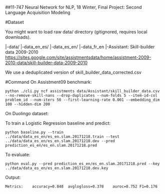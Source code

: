 ##11-747 Neural Network for NLP, 18 Winter, Final Project: Second Language Acquisition Modeling

#Dataset

You might want to load raw data/ directory (gitignored, requires local downloads).

|-data/
   |-data_en_es/
   |-data_es_en/
   |-data_fr_en
   |-Assistant: Skill-builder data 2009-2010 https://sites.google.com/site/assistmentsdata/home/assistment-2009-2010-data/skill-builder-data-2009-2010

We use a deduplicated version of skill_builder_data_corrected.csv


#Command
On Assistment09 benchmark:

    python ./cli.py ncf assistments data/Assistant/skill_builder_data.csv --no-remove-skill-nans --drop-duplicates --num-folds 5 --item-id-col problem_id --num-iters 50 --first-learning-rate 0.001 --embedding_dim 100 --hidden-dim 200
    
On Duolingo dataset:

To train a Logistic Regression baseline and predict:
	
	python baseline.py --train ../data/data_es_en/es_en.slam.20171218.train --test ../data/data_es_en/es_en.slam.20171218.dev --pred prediction_es_en/es_en.slam.20171218.pred 

To evaluate:
	
	python eval.py --pred prediction_es_en/es_en.slam.20171218.pred --key ../data/data_es_en/es_en.slam.20171218.dev.key

Output:
	
	Metrics:	accuracy=0.848	avglogloss=0.378	auroc=0.752	F1=0.176
 
